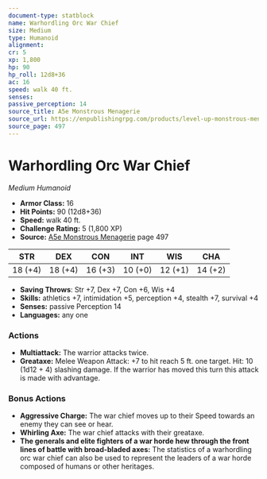 ```yaml
---
document-type: statblock
name: Warhordling Orc War Chief
size: Medium
type: Humanoid
alignment: 
cr: 5
xp: 1,800
hp: 90
hp_roll: 12d8+36
ac: 16
speed: walk 40 ft.
senses: 
passive_perception: 14
source_title: A5e Monstrous Menagerie
source_url: https://enpublishingrpg.com/products/level-up-monstrous-menagerie-a5e
source_page: 497
---
```


# Warhordling Orc War Chief

*Medium* *Humanoid*

- **Armor Class:** 16
- **Hit Points:** 90 (12d8+36)
- **Speed:** walk 40 ft.
- **Challenge Rating:** 5 (1,800 XP)
- **Source:** [A5e Monstrous Menagerie](https://enpublishingrpg.com/products/level-up-monstrous-menagerie-a5e) page 497

| STR | DEX | CON | INT | WIS | CHA |
| --- | --- | --- | --- | --- | --- |
| 18 (+4) | 18 (+4) | 16 (+3) | 10 (+0) | 12 (+1) | 14 (+2) |

- **Saving Throws**: Str +7, Dex +7, Con +6, Wis +4
- **Skills:** athletics +7, intimidation +5, perception +4, stealth +7, survival +4
- **Senses:** passive Perception 14
- **Languages:** any one

### Actions

- **Multiattack:** The warrior attacks twice.
- **Greataxe:** Melee Weapon Attack: +7 to hit  reach 5 ft.  one target. Hit: 10 (1d12 + 4) slashing damage. If the warrior has moved this turn  this attack is made with advantage.

### Bonus Actions

- **Aggressive Charge:** The war chief moves up to their Speed towards an enemy they can see or hear.
- **Whirling Axe:** The war chief attacks with their greataxe.
- **The generals and elite fighters of a war horde hew through the front lines of battle with broad-bladed axes:** The statistics of a warhordling orc war chief can also be used to represent the leaders of a war horde composed of humans or other heritages.

